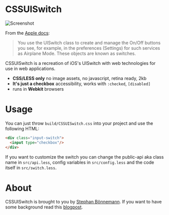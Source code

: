 # CSSUISwitch

![Screenshot](http://keeplook.in/wp-content/uploads/sites/3/2013/01/Screen-Shot-2013-01-25-at-13.41.18.png)

From the [Apple docs](http://developer.apple.com/library/ios/#documentation/uikit/reference/UISwitch_Class/Reference/Reference.html):
> You use the UISwitch class to create and manage the On/Off buttons you see, for example, in the preferences (Settings) for such services as Airplane Mode. These objects are known as switches.

CSSUISwitch is a recreation of iOS's UISwitch with web technologies for use in web applications.

* **CSS/LESS only** no image assets, no javascript, retina ready, 2kb
* **It's just a checkbox** accessibility, works with `:checked`, `[disabled]`
* runs in **Webkit** browsers

# Usage

You can just throw `build/CSSUISwitch.css` into your project and use the following HTML:
```html
<div class="input-switch">
  <input type="checkbox"/>
</div>
```

If you want to customize the switch you can change the public-api aka class name in `src/api.less`, config variables in `src/config.less` and the code itself in `src/switch.less`.

# About

CSSUISwitch is brought to you by [Stephan Bönnemann](http://twitter.com/boennemann). If you want to have some background read this [blogpost](http://keeplook.in/cssuiswitch).